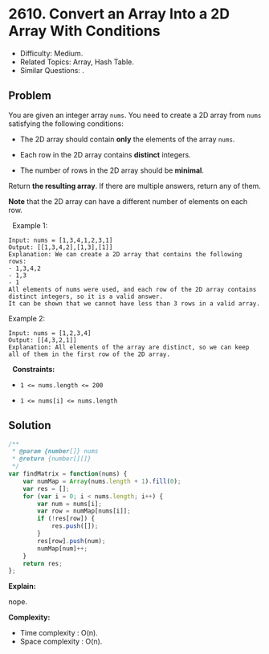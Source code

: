 # 2610. Convert an Array Into a 2D Array With Conditions

- Difficulty: Medium.
- Related Topics: Array, Hash Table.
- Similar Questions: .

## Problem

You are given an integer array `nums`. You need to create a 2D array from `nums` satisfying the following conditions:


	
- The 2D array should contain **only** the elements of the array `nums`.
	
- Each row in the 2D array contains **distinct** integers.
	
- The number of rows in the 2D array should be **minimal**.


Return **the resulting array**. If there are multiple answers, return any of them.

**Note** that the 2D array can have a different number of elements on each row.

 
Example 1:

```
Input: nums = [1,3,4,1,2,3,1]
Output: [[1,3,4,2],[1,3],[1]]
Explanation: We can create a 2D array that contains the following rows:
- 1,3,4,2
- 1,3
- 1
All elements of nums were used, and each row of the 2D array contains distinct integers, so it is a valid answer.
It can be shown that we cannot have less than 3 rows in a valid array.
```

Example 2:

```
Input: nums = [1,2,3,4]
Output: [[4,3,2,1]]
Explanation: All elements of the array are distinct, so we can keep all of them in the first row of the 2D array.
```

 
**Constraints:**


	
- `1 <= nums.length <= 200`
	
- `1 <= nums[i] <= nums.length`



## Solution

```javascript
/**
 * @param {number[]} nums
 * @return {number[][]}
 */
var findMatrix = function(nums) {
    var numMap = Array(nums.length + 1).fill(0);
    var res = [];
    for (var i = 0; i < nums.length; i++) {
        var num = nums[i];
        var row = numMap[nums[i]];
        if (!res[row]) {
            res.push([]);
        }
        res[row].push(num);
        numMap[num]++;
    }
    return res;
};
```

**Explain:**

nope.

**Complexity:**

* Time complexity : O(n).
* Space complexity : O(n).
